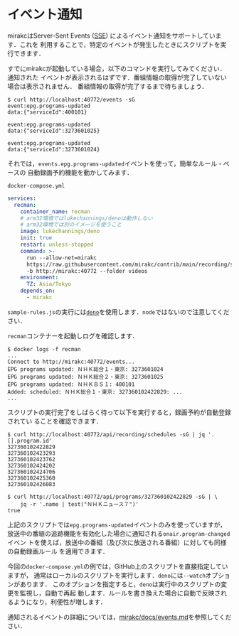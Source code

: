 # イベント通知

mirakcはServer-Sent Events ([SSE]) によるイベント通知をサポートしています．これを
利用することで，特定のイベントが発生したときにスクリプトを実行できます．

すでにmirakcが起動している場合，以下のコマンドを実行してみてください．通知された
イベントが表示されるはずです．番組情報の取得が完了していない場合は表示されません．
番組情報の取得が完了するまで待ちましょう．

```console
$ curl http://localhost:40772/events -sG
event:epg.programs-updated
data:{"serviceId":400101}

event:epg.programs-updated
data:{"serviceId":3273601025}

event:epg.programs-updated
data:{"serviceId":3273601024}
```

それでは，`events.epg.programs-updated`イベントを使って，簡単なルール・ベースの
自動録画予約機能を動かしてみます．

`docker-compose.yml`

```yaml
services:
  recman:
    container_name: recman
    # arm32環境ではlukechannings/denoは動作しない
    # arm32環境では別のイメージを使うこと
    image: lukechannings/deno
    init: true
    restart: unless-stopped
    command: >-
      run --allow-net=mirakc
      https://raw.githubusercontent.com/mirakc/contrib/main/recording/simple-rules.js
      -b http://mirakc:40772 --folder videos
    environment:
      TZ: Asia/Tokyo
    depends_on:
      - mirakc
```

`sample-rules.js`の実行には[`deno`]を使用します．`node`ではないので注意してください．

`recman`コンテナーを起動しログを確認します．

```console
$ docker logs -f recman
...
Connect to http://mirakc:40772/events...
EPG programs updated: ＮＨＫ総合１・東京: 3273601024
EPG programs updated: ＮＨＫ総合２・東京: 3273601025
EPG programs updated: ＮＨＫＢＳ１: 400101
Added: scheduled: ＮＨＫ総合１・東京: 327360102422829: ...
...
```

スクリプトの実行完了をしばらく待って以下を実行すると，録画予約が自動登録されてい
ることを確認できます．

```console
$ curl http://localhost:40772/api/recording/schedules -sG | jq '.[].program.id'
327360102422829
327360102423293
327360102423762
327360102424202
327360102424706
327360102425360
327360102426083

$ curl http://localhost:40772/api/programs/327360102422829 -sG | \
    jq -r '.name | test("ＮＨＫニュース７")'
true
```

上記のスクリプトでは`epg.programs-updated`イベントのみを使っていますが，
放送中の番組の追跡機能を有効化した場合に通知される`onair.program-changed`イベン
トを使えば，放送中の番組（及び次に放送される番組）に対しても同様の自動録画ルール
を適用できます．

今回の`docker-compose.yml`の例では，GitHub上のスクリプトを直接指定していますが，
通常はローカルのスクリプトを実行します．`deno`には`--watch`オプションがあります．
このオプションを指定すると，`deno`は実行中のスクリプトの変更を監視し，自動で再起
動します．ルールを書き換えた場合に自動で反映されるようになり，利便性が増します．

通知されるイベントの詳細については，[mirakc/docs/events.md]を参照してください．

[SSE]: https://developer.mozilla.org/en-US/docs/Web/API/Server-sent_events
[`deno`]: https://deno.land/
[mirakc/docs/events.md]: https://github.com/mirakc/mirakc/blob/main/docs/events.md
